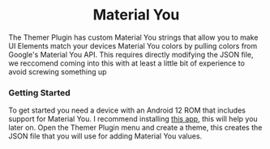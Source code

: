 <h1 align="center">Material You</h1>
The Themer Plugin has custom Material You strings that allow you to make UI Elements match your devices Material You colors by pulling colors from Google's Material You API. This requires directly modifying the JSON file, we reccomend coming into this with at least a little bit of experience to avoid screwing something up

### Getting Started
To get started you need a device with an Android 12 ROM that includes support for Material You. I recommend installing [this app](https://play.google.com/store/apps/details?id=com.ch3d.material.color&hl=en_US&gl=US), this will help you later on. Open the Themer Plugin menu and create a theme, this creates the JSON file that you will use for adding Material You values.
